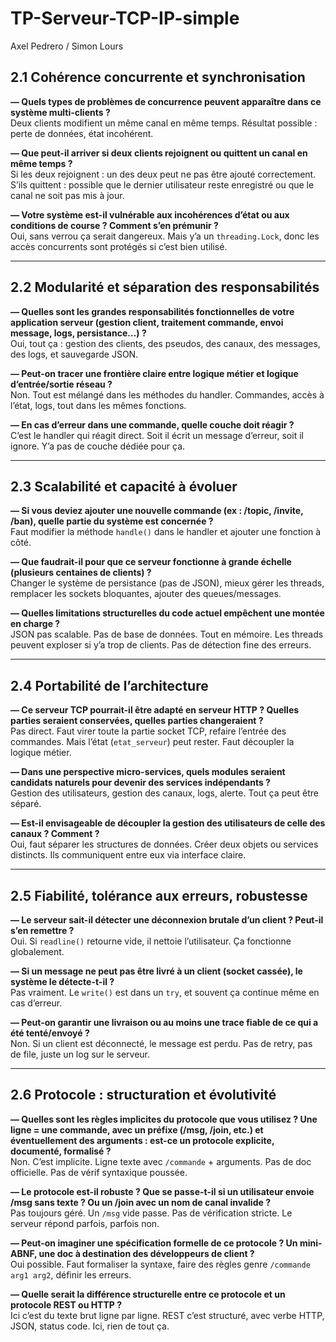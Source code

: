 # TP-Serveur-TCP-IP-simple
Axel Pedrero / Simon Lours

## 2.1 Cohérence concurrente et synchronisation

**— Quels types de problèmes de concurrence peuvent apparaître dans ce système multi-clients ?**  
Deux clients modifient un même canal en même temps. Résultat possible : perte de données, état incohérent.

**— Que peut-il arriver si deux clients rejoignent ou quittent un canal en même temps ?**  
Si les deux rejoignent : un des deux peut ne pas être ajouté correctement.  
S’ils quittent : possible que le dernier utilisateur reste enregistré ou que le canal ne soit pas mis à jour.

**— Votre système est-il vulnérable aux incohérences d’état ou aux conditions de course ? Comment s’en prémunir ?**  
Oui, sans verrou ça serait dangereux. Mais y’a un `threading.Lock`, donc les accès concurrents sont protégés si c’est bien utilisé.

---

## 2.2 Modularité et séparation des responsabilités

**— Quelles sont les grandes responsabilités fonctionnelles de votre application serveur (gestion client, traitement commande, envoi message, logs, persistance…) ?**  
Oui, tout ça : gestion des clients, des pseudos, des canaux, des messages, des logs, et sauvegarde JSON.

**— Peut-on tracer une frontière claire entre logique métier et logique d’entrée/sortie réseau ?**  
Non. Tout est mélangé dans les méthodes du handler. Commandes, accès à l’état, logs, tout dans les mêmes fonctions.

**— En cas d’erreur dans une commande, quelle couche doit réagir ?**  
C’est le handler qui réagit direct. Soit il écrit un message d’erreur, soit il ignore. Y’a pas de couche dédiée pour ça.


---

## 2.3 Scalabilité et capacité à évoluer

**— Si vous deviez ajouter une nouvelle commande (ex : /topic, /invite, /ban), quelle partie du système est concernée ?**  
Faut modifier la méthode `handle()` dans le handler et ajouter une fonction à côté.

**— Que faudrait-il pour que ce serveur fonctionne à grande échelle (plusieurs centaines de clients) ?**  
Changer le système de persistance (pas de JSON), mieux gérer les threads, remplacer les sockets bloquantes, ajouter des queues/messages.

**— Quelles limitations structurelles du code actuel empêchent une montée en charge ?**  
JSON pas scalable. Pas de base de données. Tout en mémoire. Les threads peuvent exploser si y’a trop de clients. Pas de détection fine des erreurs.

---

## 2.4 Portabilité de l’architecture

**— Ce serveur TCP pourrait-il être adapté en serveur HTTP ? Quelles parties seraient conservées, quelles parties changeraient ?**  
Pas direct. Faut virer toute la partie socket TCP, refaire l’entrée des commandes. Mais l’état (`etat_serveur`) peut rester. Faut découpler la logique métier.

**— Dans une perspective micro-services, quels modules seraient candidats naturels pour devenir des services indépendants ?**  
Gestion des utilisateurs, gestion des canaux, logs, alerte. Tout ça peut être séparé.

**— Est-il envisageable de découpler la gestion des utilisateurs de celle des canaux ? Comment ?**  
Oui, faut séparer les structures de données. Créer deux objets ou services distincts. Ils communiquent entre eux via interface claire.

---

## 2.5 Fiabilité, tolérance aux erreurs, robustesse

**— Le serveur sait-il détecter une déconnexion brutale d’un client ? Peut-il s’en remettre ?**  
Oui. Si `readline()` retourne vide, il nettoie l’utilisateur. Ça fonctionne globalement.

**— Si un message ne peut pas être livré à un client (socket cassée), le système le détecte-t-il ?**  
Pas vraiment. Le `write()` est dans un `try`, et souvent ça continue même en cas d’erreur.

**— Peut-on garantir une livraison ou au moins une trace fiable de ce qui a été tenté/envoyé ?**  
Non. Si un client est déconnecté, le message est perdu. Pas de retry, pas de file, juste un log sur le serveur.

---

## 2.6 Protocole : structuration et évolutivité

**— Quelles sont les règles implicites du protocole que vous utilisez ? Une ligne = une commande, avec un préfixe (/msg, /join, etc.) et éventuellement des arguments : est-ce un protocole explicite, documenté, formalisé ?**  
Non. C’est implicite. Ligne texte avec `/commande` + arguments. Pas de doc officielle. Pas de vérif syntaxique poussée.

**— Le protocole est-il robuste ? Que se passe-t-il si un utilisateur envoie /msg sans texte ? Ou un /join avec un nom de canal invalide ?**  
Pas toujours géré. Un `/msg` vide passe. Pas de vérification stricte. Le serveur répond parfois, parfois non.

**— Peut-on imaginer une spécification formelle de ce protocole ? Un mini-ABNF, une doc à destination des développeurs de client ?**  
Oui possible. Faut formaliser la syntaxe, faire des règles genre `/commande arg1 arg2`, définir les erreurs.

**— Quelle serait la différence structurelle entre ce protocole et un protocole REST ou HTTP ?**  
Ici c’est du texte brut ligne par ligne. REST c’est structuré, avec verbe HTTP, JSON, status code. Ici, rien de tout ça.
